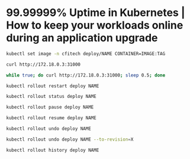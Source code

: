 # 99.99999% Uptime in Kubernetes | How to keep your workloads online during an application upgrade

```sh
kubectl set image -n cfitech deploy/NAME CONTAINER=IMAGE:TAG
```

```sh
curl http://172.18.0.3:31000
```

```sh
while true; do curl http://172.18.0.3:31000; sleep 0.5; done
```

```sh
kubectl rollout restart deploy NAME
```

```sh
kubectl rollout status deploy NAME
```

```sh
kubectl rollout pause deploy NAME
```

```sh
kubectl rollout resume deploy NAME
```

```sh
kubectl rollout undo deploy NAME
```

```sh
kubectl rollout undo deploy NAME --to-revision=X
```

```sh
kubectl rollout history deploy NAME
```
